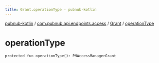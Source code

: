 ```yaml
---
title: Grant.operationType - pubnub-kotlin
---
```


[pubnub-kotlin](../../index.html) / [com.pubnub.api.endpoints.access](../index.html) / [Grant](index.html) / [operationType](./operation-type.html)

# operationType

`protected fun operationType(): PNAccessManagerGrant`